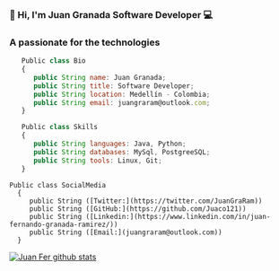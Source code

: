 ###  👋 Hi, I'm Juan Granada Software Developer 💻
<h3>A passionate for the technologies</h3>

```js
   Public class Bio
   {
      public String name: Juan Granada;
      public String title: Software Developer;
      public String location: Medellín - Colombia;
      public String email: juangraram@outlook.com;
   }

   Public class Skills
   {
      public String languages: Java, Python;
      public String databases: MySql, PostgreeSQL;
      public String tools: Linux, Git;
   }   
```

    Public class SocialMedia
      {
         public String ([Twitter:](https://twitter.com/JuanGraRam))
         public String ([GitHub:](https://github.com/Juaco121))
         public String ([Linkedin:](https://www.linkedin.com/in/juan-fernando-granada-ramirez/))
         public String ([Email:](juangraram@outlook.com))
      }


[![Juan Fer github stats](https://github-readme-stats.vercel.app/api?username=juaco121&show_icons=true&theme=merko&hide=["contribs","issues"])](https://github.com/juaco121)



